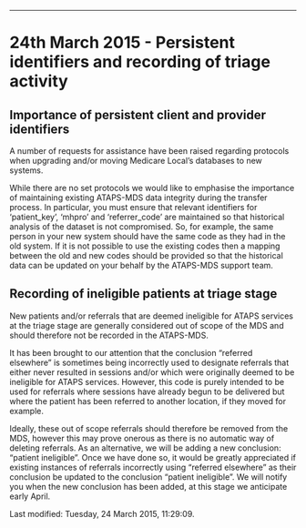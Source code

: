 ---
<h1>24th March 2015 - Persistent identifiers and recording of triage activity</h1>
<h2>Importance of persistent client and provider identifiers</h2>
<p>A number of requests for assistance have been raised regarding protocols when upgrading and/or moving Medicare Local’s databases to new systems.</p>
<p>While there are no set protocols we would like to emphasise the importance of maintaining existing ATAPS-MDS data integrity during the transfer process. In particular, you must ensure that relevant identifiers for ‘patient_key’, ‘mhpro’ and ‘referrer_code’ are maintained so that historical analysis of the dataset is not compromised. So, for example, the same person in your new system should have the same code as they had in the old system. If it is not possible to use the existing codes then a mapping between the old and new codes should be provided so that the historical data can be updated on your behalf by the ATAPS-MDS support team.</p>
<h2>Recording of ineligible patients at triage stage</h2>
<p>New patients and/or referrals that are deemed ineligible for ATAPS services at the triage stage are generally considered out of scope of the MDS and should therefore not be recorded in the ATAPS-MDS.</p>
<p>It has been brought to our attention that the conclusion “referred elsewhere” is sometimes being incorrectly used to designate referrals that either never resulted in sessions and/or which were originally deemed to be ineligible for ATAPS services. However, this code is purely intended to be used for referrals where sessions have already begun to be delivered but where the patient has been referred to another location, if they moved for example.</p>
<p>Ideally, these out of scope referrals should therefore be removed from the MDS, however this may prove onerous as there is no automatic way of deleting referrals. As an alternative, we will be adding a new conclusion: “patient ineligible”. Once we have done so, it would be greatly appreciated if existing instances of referrals incorrectly using “referred elsewhere” as their conclusion be updated to the conclusion “patient ineligible”. We will notify you when the new conclusion has been added, at this stage we anticipate early April.</p>    <div id='last-modified'>
      Last modified: Tuesday, 24 March 2015, 11:29:09.  
